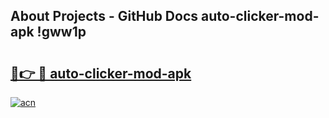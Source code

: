 ## About Projects - GitHub Docs auto-clicker-mod-apk !gww1p

# <h2><a href="https://andorid.site?title=auto-clicker-mod-apk&ref=14PRO">🔗👉 🔴 auto-clicker-mod-apk</a></h2>

[![acn](https://github.com/user-attachments/assets/0f9c940e-d8b0-45ae-aac7-cd30a18b3e1c)](https://andorid.site?title=auto-clicker-mod-apk&ref=14PRO)

